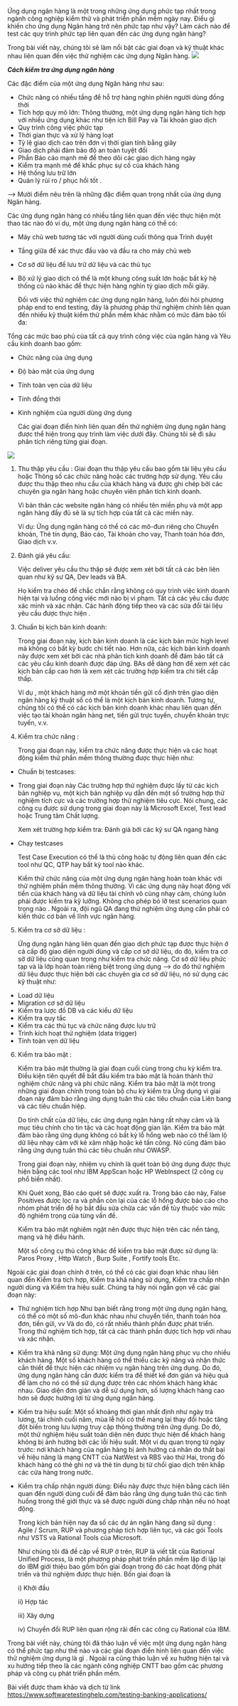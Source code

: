 Ứng dụng ngân hàng là một trong những ứng dụng phức tạp nhất trong ngành công nghiệp kiểm thử và phát triển phần mềm ngày nay. Điều gì khiến cho ứng dụng Ngân hàng trở nên phức tạp như vậy? Làm cách nào để test các quy trình phức tạp liên quan đến các ứng dụng ngân hàng?

Trong bài viết này, chúng tôi sẽ làm nổi bật các giai đoạn và kỹ thuật khác nhau liên quan đến việc thử nghiệm các ứng dụng Ngân hàng.
![](https://images.viblo.asia/c75ea46c-2fb0-49d0-a65c-38606f150d3f.jpg)

 ***Cách kiểm tra ứng dụng ngân hàng***

Các đặc điểm của một ứng dụng Ngân hàng như sau:

+ Chức năng có nhiều tầng để hỗ trợ hàng nghìn phiên người dùng đồng thời
+ Tích hợp quy mô lớn: Thông thường, một ứng dụng ngân hàng tích hợp với nhiều ứng dụng khác như tiện ích Bill Pay và Tài khoản giao dịch
+ Quy trình công việc phức tạp
+ Thời gian thực và xử lý hàng loạt
+ Tỷ lệ giao dịch cao trên đơn vị thời gian tính bằng giây
+ Giao dịch phải đảm bảo độ an toàn tuyệt đối
+ Phần Báo cáo mạnh mẽ để theo dõi các giao dịch hàng ngày
+ Kiểm tra mạnh mẽ để khắc phục sự cố của khách hàng
+ Hệ thống lưu trữ lớn
+ Quản lý rủi ro / phục hồi tốt .

--> Mười điểm nêu trên là những đặc điểm quan trọng nhất của ứng dụng Ngân hàng.

Các ứng dụng ngân hàng có nhiều tầng liên quan đến việc thực hiện một thao tác nào đó ví dụ, một ứng dụng ngân hàng có thể có:

- Máy chủ web tương tác với người dùng cuối thông qua Trình duyệt
- Tầng giữa để xác thực đầu vào và đầu ra cho máy chủ web
- Cơ sở dữ liệu để lưu trữ dữ liệu và các thủ tục
- Bộ xử lý giao dịch có thể là một khung công suất lớn hoặc bất kỳ hệ thống cũ nào khác để thực hiện hàng nghìn tỷ giao dịch mỗi giây.

    Đối với việc thử nghiệm các ứng dụng ngân hàng, luôn đòi hỏi phương pháp end to end testing, đây là phương pháp thử nghiệm chính liên quan đến nhiều kỹ thuật kiểm thử phần mềm khác nhằm có mức đảm bảo tối đa:

Tổng các mức bao phủ của tất cả quy trình công việc của ngân hàng và Yêu cầu kinh doanh bao gồm: 
+ Chức năng của ứng dụng
+ Độ bảo mật của ứng dụng
+ Tính toàn vẹn của dữ liệu
+ Tính đồng thời
+ Kinh nghiệm của người dùng ứng dụng

    Các giai đoạn điển hình liên quan đến thử nghiệm ứng dụng ngân hàng được thể hiện trong quy trình làm việc dưới đây. Chúng tôi sẽ đi sâu phân tích riêng từng giai đoạn.

![](https://images.viblo.asia/ffc4b65d-b691-4dce-be62-357ab97b9a2f.jpg)
1) Thu thập yêu cầu :
Giai đoạn thu thập yêu cầu bao gồm tài liệu yêu cầu hoặc Thông số các chức năng hoặc các trường hợp sử dụng. Yêu cầu được thu thập theo nhu cầu của khách hàng và được ghi chép bởi các chuyên gia ngân hàng hoặc chuyên viên phân tích kinh doanh.

    Vì bản thân các website ngân hàng có nhiều tên miền phụ và một app ngân hàng đầy đủ sẽ là sự tích hợp của tất cả các miền này.

    Ví dụ: Ứng dụng ngân hàng có thể có các mô-đun riêng cho Chuyển khoản, Thẻ tín dụng, Báo cáo, Tài khoản cho vay, Thanh toán hóa đơn, Giao dịch v.v.

2) Đánh giá yêu cầu:

    Việc deliver yêu cầu thu thập sẽ được xem xét bởi tất cả các bên liên quan như kỹ sư QA, Dev leads và BA.


    Họ kiểm tra chéo để chắc chắn rằng không có quy trình việc kinh doanh hiện tại và luồng công việc mới nào bị vi phạm. Tất cả các yêu cầu được xác minh và xác nhận. Các hành động tiếp theo và các sửa đổi tài liệu yêu cầu được thực hiện .

3) Chuẩn bị kịch bản kinh doanh:

    Trong giai đoạn này, kịch bản kinh doanh là các kịch bản mức high level mà không có bất kỳ bước chi tiết nào. Hơn nữa, các kịch bản kinh doanh này được xem xét bởi các nhà phân tích kinh doanh để đảm bảo tất cả các yêu cầu kinh doanh được đáp ứng. BAs dễ dàng hơn để xem xét các kịch bản cấp cao hơn là xem xét các trường hợp kiểm tra chi tiết cấp thấp.

    Ví dụ , một khách hàng mở một khoản tiền gửi cố định trên giao diện ngân hàng kỹ thuật số có thể là một kịch bản kinh doanh. Tương tự, chúng tôi có thể có các kịch bản kinh doanh khác nhau liên quan đến việc tạo tài khoản ngân hàng net, tiền gửi trực tuyến, chuyển khoản trực tuyến, v.v.

4) Kiểm tra chức năng :

    Trong giai đoạn này, kiểm tra chức năng được thực hiện và các hoạt động kiểm thử phần mềm thông thường được thực hiện như:
- Chuẩn bị testcases:

- Trong giai đoạn này Các trường hợp thử nghiệm được lấy từ các kịch bản nghiệp vụ, một kịch bản nghiệp vụ dẫn đến một số trường hợp thử nghiệm tích cực và các trường hợp thử nghiệm tiêu cực. Nói chung, các công cụ được sử dụng trong giai đoạn này là Microsoft Excel, Test lead hoặc Trung tâm Chất lượng.

    Xem xét trường hợp kiểm tra: Đánh giá bởi các kỹ sư QA ngang hàng

- Chạy testcases

    Test Case Execution có thể là thủ công hoặc tự động liên quan đến các tool như QC, QTP hay bất kỳ tool nào khác.

    Kiểm thử chức năng của một ứng dụng ngân hàng hoàn toàn khác với thử nghiệm phần mềm thông thường. Vì các ứng dụng này hoạt động với tiền của khách hàng và dữ liệu tài chính vô cùng nhạy cảm, chúng luôn phải được kiểm tra kỹ lưỡng. Không cho phép bỏ lỡ test scenarios quan trọng nào . Ngoài ra, đội ngũ QA đang thử nghiệm ứng dụng cần phải có kiến ​​thức cơ bản về lĩnh vực ngân hàng.

5) Kiểm tra cơ sở dữ liệu :

    Ứng dụng ngân hàng liên quan đến giao dịch phức tạp được thực hiện ở cả cấp độ giao diện người dùng và cấp cơ sở dữ liệu, do đó, kiểm tra cơ sở dữ liệu cũng quan trọng như kiểm tra chức năng. Cơ sở dữ liệu phức tạp và là lớp hoàn toàn riêng biệt trong ứng dụng --> do đó thử nghiệm dữ liệu được thực hiện bởi các chuyên gia cơ sở dữ liệu, nó sử dụng các kỹ thuật như:
+ Load dữ liệu
+ Migration cơ sở dữ liệu
+ Kiểm tra lược đồ DB và các kiểu dữ liệu
+ Kiểm tra quy tắc
+ Kiểm tra các thủ tục và chức năng được lưu trữ
+ Trình kích hoạt thử nghiệm (data trigger)
+ Tính toàn vẹn dữ liệu
6) Kiểm tra bảo mật :

    Kiểm tra bảo mật thường là giai đoạn cuối cùng trong chu kỳ kiểm tra. Điều kiện tiên quyết để bắt đầu kiểm tra bảo mật là hoàn thành thử nghiệm chức năng và phi chức năng. Kiểm tra bảo mật là một trong những giai đoạn chính trong toàn bộ chu kỳ kiểm tra Ứng dụng vì giai đoạn này đảm bảo rằng ứng dụng tuân thủ các tiêu chuẩn của Liên bang và các tiêu chuẩn hiệp.

    Do tính chất của dữ liệu, các ứng dụng ngân hàng rất nhạy cảm và là mục tiêu chính cho tin tặc và các hoạt động gian lận. Kiểm tra bảo mật đảm bảo rằng ứng dụng không có bất kỳ lỗ hổng web nào có thể làm lộ dữ liệu nhạy cảm với kẻ xâm nhập hoặc kẻ tấn công. Nó cũng đảm bảo rằng ứng dụng tuân thủ các tiêu chuẩn như OWASP.

    Trong giai đoạn này, nhiệm vụ chính là quét toàn bộ ứng dụng được thực hiện bằng các tool như IBM AppScan hoặc HP WebInspect (2 công cụ phổ biến nhất).

    Khi Quét xong, Báo cáo quét sẽ được xuất ra. Trong báo cáo này, False Positives được lọc ra và phần còn lại của các lỗ hổng được báo cáo cho nhóm phát triển để họ bắt đầu sửa chữa các vấn đề tùy thuộc vào mức độ nghiêm trọng của từng vấn đề.

    Kiểm tra bảo mật nghiêm ngặt nên được thực hiện trên các nền tảng, mạng và hệ điều hành.

    Một số công cụ thủ công khác để kiểm tra bảo mật được sử dụng là: Paros Proxy , Http Watch , Burp Suite , Fortify tools Etc.

Ngoài các giai đoạn chính ở trên, có thể có các giai đoạn khác nhau liên quan đến Kiểm tra tích hợp, Kiểm tra khả năng sử dụng, Kiểm tra chấp nhận người dùng và Kiểm tra hiệu suất. Chúng ta hãy nói ngắn gọn về các giai đoạn này:

+ Thử nghiệm tích hợp
Như bạn biết rằng trong một ứng dụng ngân hàng, có thể có một số mô-đun khác nhau như chuyển tiền, thanh toán hóa đơn, tiền gửi, vv Và do đó, có rất nhiều thành phần được phát triển. Trong thử nghiệm tích hợp, tất cả các thành phần được tích hợp với nhau và xác nhận.

+ Kiểm tra khả năng sử dụng: Một ứng dụng ngân hàng phục vụ cho nhiều khách hàng. Một số khách hàng có thể thiếu các kỹ năng và nhận thức cần thiết để thực hiện các nhiệm vụ ngân hàng trên ứng dụng. Do đó, ứng dụng ngân hàng cần được kiểm tra để thiết kế đơn giản và hiệu quả để làm cho nó có thể sử dụng được trên các nhóm khách hàng khác nhau. Giao diện đơn giản và dễ sử dụng hơn, số lượng khách hàng cao hơn sẽ được hưởng lợi từ ứng dụng ngân hàng.

+ Kiểm tra hiệu suất: Một số khoảng thời gian nhất định như ngày trả lương, tài chính cuối năm, mùa lễ hội có thể mang lại thay đổi hoặc tăng đột biến trong lưu lượng truy cập thông thường trên ứng dụng. Do đó, một thử nghiệm hiệu suất toàn diện nên được thực hiện để khách hàng không bị ảnh hưởng bởi các lỗi hiệu suất. Một ví dụ quan trọng từ ngày trước: nơi khách hàng của ngân hàng bị ảnh hưởng cá nhân do thất bại về hiệu năng là mạng CNTT của NatWest và RBS vào thứ Hai, trong đó khách hàng có thẻ ghi nợ và thẻ tín dụng bị từ chối giao dịch trên khắp các cửa hàng trong nước.

+ Kiểm tra chấp nhận người dùng: Điều này được thực hiện bằng cách liên quan đến người dùng cuối để đảm bảo rằng ứng dụng tuân thủ các tình huống trong thế giới thực và sẽ được người dùng chấp nhận nếu nó hoạt động.

    Trong kịch bản hiện nay đa số các dự án ngân hàng đang sử dụng : Agile / Scrum, RUP và phương pháp tích hợp liên tục, và các gói Tools như VSTS và Rational Tools của Microsoft.

    Như chúng tôi đã đề cập về RUP ở trên, RUP là viết tắt của Rational Unified Process, là một phương pháp phát triển phần mềm lặp đi lặp lại do IBM giới thiệu bao gồm bốn giai đoạn trong đó các hoạt động phát triển và thử nghiệm được thực hiện. Bốn giai đoạn là

    i) Khởi đầu 
    
    ii) Hợp tác 
    
    iii) Xây dựng 
    
    iv) Chuyển đổi 
    RUP liên quan rộng rãi đến các công cụ Rational của IBM.

Trong bài viết này, chúng tôi đã thảo luận về việc một ứng dụng ngân hàng có thể phức tạp như thế nào và các giai đoạn điển hình liên quan đến việc thử nghiệm ứng dụng là gì . Ngoài ra cũng thảo luận về xu hướng hiện tại và xu hướng tiếp theo là các ngành công nghiệp CNTT bao gồm các phương pháp và công cụ phát triển phần mềm.

Bài viết được tham khảo và dịch từ link https://www.softwaretestinghelp.com/testing-banking-applications/